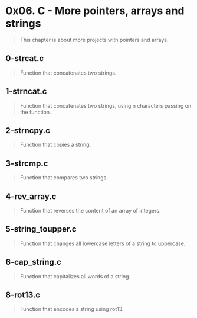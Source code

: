 # 0x06. C - More pointers, arrays and strings
> This chapter is about more projects with pointers and arrays.

## 0-strcat.c
> Function that concatenates two strings.

## 1-strncat.c
> Function that concatenates two strings, using n characters passing on the function.

## 2-strncpy.c
> Function that copies a string.

## 3-strcmp.c
> Function that compares two strings.

## 4-rev_array.c
> Function that reverses the content of an array of integers.

## 5-string_toupper.c
> Function that changes all lowercase letters of a string to uppercase.

## 6-cap_string.c
> Function that capitalizes all words of a string.

## 8-rot13.c
> Function that encodes a string using rot13.
